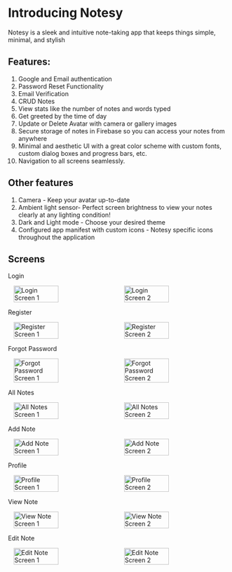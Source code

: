 # Introducing Notesy
Notesy is a sleek and intuitive note-taking app that keeps things simple, minimal, and stylish

## Features:
1. Google and Email authentication
2. Password Reset Functionality
3. Email Verification
4. CRUD Notes
5. View stats like the number of notes and words typed
6. Get greeted by the time of day
7. Update or Delete Avatar with camera or gallery images
8. Secure storage of notes in Firebase so you can access your notes from anywhere
9. Minimal and aesthetic UI with a great color scheme with custom fonts, custom dialog boxes and progress bars, etc.
10. Navigation to all screens seamlessly.

## Other features
1. Camera - Keep your avatar up-to-date
2. Ambient light sensor- Perfect screen brightness to view your notes clearly at any lighting condition!
3. Dark and Light mode - Choose your desired theme
4. Configured app manifest with custom icons - Notesy specific icons throughout the application

## Screens

Login
<div style="display: flex; justify-content: space-around;">
    <img src="https://github.com/dinilgamage/Notesy/assets/113094888/8c802141-cb37-4c14-a496-41a1a315abee" alt="Login Screen 1" style="width: 45%;">
    <img src="https://github.com/dinilgamage/Notesy/assets/113094888/4acb1593-9796-4c81-b5bd-2a882d7a0752" alt="Login Screen 2" style="width: 45%;">
</div>

Register
<div style="display: flex; justify-content: space-around;">
    <img src="https://github.com/dinilgamage/Notesy/assets/113094888/f2781400-c2e6-403b-af8c-22bee99c01e1" alt="Register Screen 1" style="width: 45%;">
    <img src="https://github.com/dinilgamage/Notesy/assets/113094888/1490e4b6-e8e5-4680-9ee4-aca009f6d41d" alt="Register Screen 2" style="width: 45%;">
</div>

Forgot Password
<div style="display: flex; justify-content: space-around;">
    <img src="https://github.com/dinilgamage/Notesy/assets/113094888/d54e37ba-4a8d-4c1f-85a5-e2cd664e3c7f" alt="Forgot Password Screen 1" style="width: 45%;">
    <img src="https://github.com/dinilgamage/Notesy/assets/113094888/e47682dc-b829-4baf-b1dc-6bb1bea61497" alt="Forgot Password Screen 2" style="width: 45%;">
</div>

All Notes
<div style="display: flex; justify-content: space-around;">
    <img src="https://github.com/dinilgamage/Notesy/assets/113094888/f9230f02-876a-4e06-892a-c6f9f8a68d6b" alt="All Notes Screen 1" style="width: 45%;">
    <img src="https://github.com/dinilgamage/Notesy/assets/113094888/60e83907-8b69-4ff9-8e07-67abcb999a41" alt="All Notes Screen 2" style="width: 45%;">
</div>

Add Note
<div style="display: flex; justify-content: space-around;">
    <img src="https://github.com/dinilgamage/Notesy/assets/113094888/6d93e1d3-8e18-45f1-a8c0-6baaa0c8c991" alt="Add Note Screen 1" style="width: 45%;">
    <img src="https://github.com/dinilgamage/Notesy/assets/113094888/899cb270-43a4-4783-b134-29ee9805ec70" alt="Add Note Screen 2" style="width: 45%;">
</div>

Profile
<div style="display: flex; justify-content: space-around;">
    <img src="https://github.com/dinilgamage/Notesy/assets/113094888/f00a69c6-fc4f-4139-85c6-0d3957285f55" alt="Profile Screen 1" style="width: 45%;">
    <img src="https://github.com/dinilgamage/Notesy/assets/113094888/59770513-71a4-459a-9ec2-32f8a4d8fafd" alt="Profile Screen 2" style="width: 45%;">
</div>

View Note
<div style="display: flex; justify-content: space-around;">
    <img src="https://github.com/dinilgamage/Notesy/assets/113094888/3d05c2ea-485a-4887-b7c9-250a85de6d52" alt="View Note Screen 1" style="width: 45%;">
    <img src="https://github.com/dinilgamage/Notesy/assets/113094888/b388cf04-f275-41e5-8f5d-75cce508f739" alt="View Note Screen 2" style="width: 45%;">
</div>

Edit Note
<div style="display: flex; justify-content: space-around;">
    <img src="https://github.com/dinilgamage/Notesy/assets/113094888/f36e1518-affe-4435-8447-02ea07e5cbea" alt="Edit Note Screen 1" style="width: 45%;">
    <img src="https://github.com/dinilgamage/Notesy/assets/113094888/45545c10-a7e3-44ef-9dee-6a06c0d1d85d" alt="Edit Note Screen 2" style="width: 45%;">
</div>
